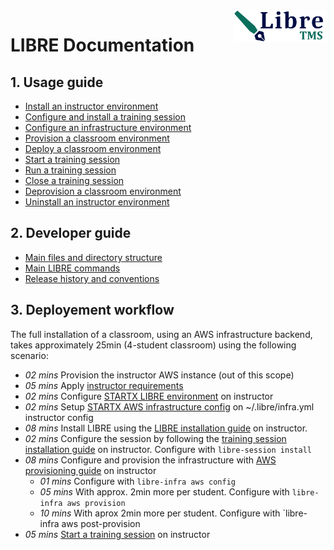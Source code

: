 <img align="right" height="50" src="https://raw.githubusercontent.com/startxfr/libre/dev/docs/assets/logo.svg?sanitize=true">

# LIBRE Documentation

## 1. Usage guide

- [Install an instructor environment](user-guides/install-instructor.md)
- [Configure and install a training session](user-guides/install-session.md#configure)
- [Configure an infrastructure environment](user-guides/install-infra.md#configure)
- [Provision a classroom environment](user-guides/install-infra.md#provision)
- [Deploy a classroom environment](user-guides/install-infra.md#post-provision)
- [Start a training session](user-guides/install-session.md#start-the-training)
- [Run a training session](user-guides/run-training.md)
- [Close a training session](user-guides/uninstall-session.md)
- [Deprovision  a classroom environment](user-guides/uninstall-infra.md)
- [Uninstall an instructor environment](user-guides/uninstall-instructor.md)

## 2. Developer guide

- [Main files and directory structure](developer/FILES.md)
- [Main LIBRE commands](developer/BIN.md)
- [Release history and conventions](RELEASES.md)


## 3. Deployement workflow

The full installation of a classroom, using an AWS infrastructure backend, takes
approximately 25min (4-student classroom) using the following scenario:

- *02 mins* Provision the instructor AWS instance (out of this scope)
- *05 mins* Apply [instructor requirements](#111-instructor-requirements)
- *02 mins* Configure [STARTX LIBRE environment](#112-configuring-startx-libre-environment-on-instructor) 
  on instructor
- *02 mins* Setup [STARTX AWS infrastructure config](#433-aws-infractusture) on 
  ~/.libre/infra.yml instructor config
- *08 mins* Install LIBRE using the [LIBRE installation guide](#113-install-libre-tms) 
  on instructor.
- *02 mins* Configure the session by following the 
  [training session installation guide](#121-configure-and-install-training-session) 
  on instructor. Configure with `libre-session install`
- *08 mins* Configure and provision the infrastructure with 
  [AWS provisioning guide](#133-aws-provisioning) on instructor
  - *01 mins* Configure with `libre-infra aws config`
  - *05 mins* With approx. 2min more per student. Configure with 
    `libre-infra aws provision`
  - *10 mins* With aprox 2min more per student. Configure with 
    `libre-infra aws post-provision
- *05 mins* [Start a training session](#14-start-your-training-session) on instructor
